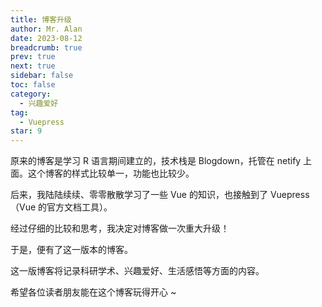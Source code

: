 ```yaml
---
title: 博客升级
author: Mr. Alan
date: 2023-08-12
breadcrumb: true
prev: true
next: true
sidebar: false
toc: false
category:
  - 兴趣爱好
tag:
  - Vuepress
star: 9
---
```


原来的博客是学习 R 语言期间建立的，技术栈是 Blogdown，托管在 netify 上面。这个博客的样式比较单一，功能也比较少。

后来，我陆陆续续、零零散散学习了一些 Vue 的知识，也接触到了 Vuepress（Vue 的官方文档工具）。

经过仔细的比较和思考，我决定对博客做一次重大升级！

于是，便有了这一版本的博客。

这一版博客将记录科研学术、兴趣爱好、生活感悟等方面的内容。

希望各位读者朋友能在这个博客玩得开心 ~
